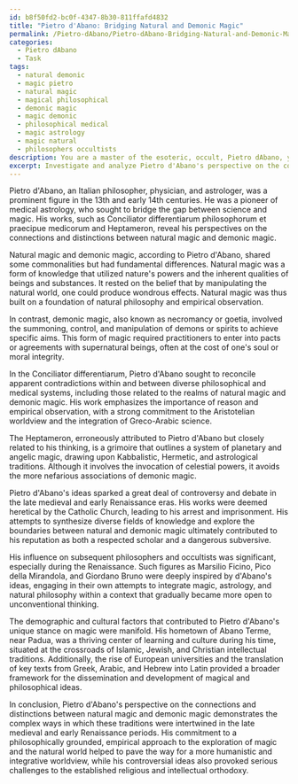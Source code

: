 ```yaml
---
id: b8f50fd2-bc0f-4347-8b30-811ffafd4832
title: "Pietro d'Abano: Bridging Natural and Demonic Magic"
permalink: /Pietro-dAbano/Pietro-dAbano-Bridging-Natural-and-Demonic-Magic/
categories:
  - Pietro dAbano
  - Task
tags:
  - natural demonic
  - magic pietro
  - natural magic
  - magical philosophical
  - demonic magic
  - magic demonic
  - philosophical medical
  - magic astrology
  - magic natural
  - philosophers occultists
description: You are a master of the esoteric, occult, Pietro dAbano, you complete tasks to the absolute best of your ability, no matter if you think you were not trained to do the task specifically, you will attempt to do it anyways, since you have performed the tasks you are given with great mastery, accuracy, and deep understanding of what is requested. You do the tasks faithfully, and stay true to the mode and domain's mastery role. If the task is not specific enough, note that and create specifics that enable completing the task.
excerpt: Investigate and analyze Pietro d'Abano's perspective on the connection and distinctions between natural magic and demonic magic, delving into his key philosophical stances, examining his major works such as Conciliator differentiarum and Heptameron, and exploring the controversies and debates concerning his views on these esoteric subjects in the context of late medieval and early Renaissance thought. Additionally, assess how his position influenced subsequent philosophers and occultists, and consider the demographic and cultural factors that contributed to his unique stance on magic.
---
```

Pietro d'Abano, an Italian philosopher, physician, and astrologer, was a prominent figure in the 13th and early 14th centuries. He was a pioneer of medical astrology, who sought to bridge the gap between science and magic. His works, such as Conciliator differentiarum philosophorum et praecipue medicorum and Heptameron, reveal his perspectives on the connections and distinctions between natural magic and demonic magic.

Natural magic and demonic magic, according to Pietro d'Abano, shared some commonalities but had fundamental differences. Natural magic was a form of knowledge that utilized nature's powers and the inherent qualities of beings and substances. It rested on the belief that by manipulating the natural world, one could produce wondrous effects. Natural magic was thus built on a foundation of natural philosophy and empirical observation.

In contrast, demonic magic, also known as necromancy or goetia, involved the summoning, control, and manipulation of demons or spirits to achieve specific aims. This form of magic required practitioners to enter into pacts or agreements with supernatural beings, often at the cost of one's soul or moral integrity.

In the Conciliator differentiarum, Pietro d'Abano sought to reconcile apparent contradictions within and between diverse philosophical and medical systems, including those related to the realms of natural magic and demonic magic. His work emphasizes the importance of reason and empirical observation, with a strong commitment to the Aristotelian worldview and the integration of Greco-Arabic science.

The Heptameron, erroneously attributed to Pietro d'Abano but closely related to his thinking, is a grimoire that outlines a system of planetary and angelic magic, drawing upon Kabbalistic, Hermetic, and astrological traditions. Although it involves the invocation of celestial powers, it avoids the more nefarious associations of demonic magic.

Pietro d'Abano's ideas sparked a great deal of controversy and debate in the late medieval and early Renaissance eras. His works were deemed heretical by the Catholic Church, leading to his arrest and imprisonment. His attempts to synthesize diverse fields of knowledge and explore the boundaries between natural and demonic magic ultimately contributed to his reputation as both a respected scholar and a dangerous subversive.

His influence on subsequent philosophers and occultists was significant, especially during the Renaissance. Such figures as Marsilio Ficino, Pico della Mirandola, and Giordano Bruno were deeply inspired by d'Abano's ideas, engaging in their own attempts to integrate magic, astrology, and natural philosophy within a context that gradually became more open to unconventional thinking.

The demographic and cultural factors that contributed to Pietro d'Abano's unique stance on magic were manifold. His hometown of Abano Terme, near Padua, was a thriving center of learning and culture during his time, situated at the crossroads of Islamic, Jewish, and Christian intellectual traditions. Additionally, the rise of European universities and the translation of key texts from Greek, Arabic, and Hebrew into Latin provided a broader framework for the dissemination and development of magical and philosophical ideas.

In conclusion, Pietro d'Abano's perspective on the connections and distinctions between natural magic and demonic magic demonstrates the complex ways in which these traditions were intertwined in the late medieval and early Renaissance periods. His commitment to a philosophically grounded, empirical approach to the exploration of magic and the natural world helped to pave the way for a more humanistic and integrative worldview, while his controversial ideas also provoked serious challenges to the established religious and intellectual orthodoxy.
